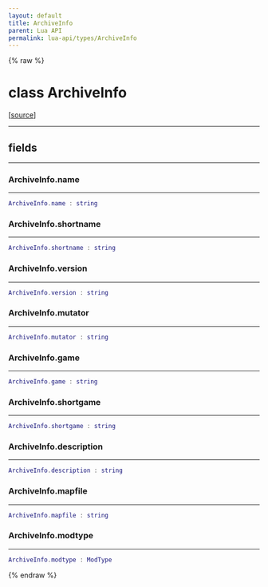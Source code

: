 ```yaml
---
layout: default
title: ArchiveInfo
parent: Lua API
permalink: lua-api/types/ArchiveInfo
---
```


{% raw %}

# class ArchiveInfo





[<a href="https://github.com/rhys-vdw/RecoilEngine/blob/39a0440f8b3d03a340a3db9cfeb2e589c3e7d595/rts/Lua/LuaArchive.cpp#L156-L167" target="_blank">source</a>]







---



## fields
---

### ArchiveInfo.name
---
```lua
ArchiveInfo.name : string
```










### ArchiveInfo.shortname
---
```lua
ArchiveInfo.shortname : string
```










### ArchiveInfo.version
---
```lua
ArchiveInfo.version : string
```










### ArchiveInfo.mutator
---
```lua
ArchiveInfo.mutator : string
```










### ArchiveInfo.game
---
```lua
ArchiveInfo.game : string
```










### ArchiveInfo.shortgame
---
```lua
ArchiveInfo.shortgame : string
```










### ArchiveInfo.description
---
```lua
ArchiveInfo.description : string
```










### ArchiveInfo.mapfile
---
```lua
ArchiveInfo.mapfile : string
```










### ArchiveInfo.modtype
---
```lua
ArchiveInfo.modtype : ModType
```












{% endraw %}